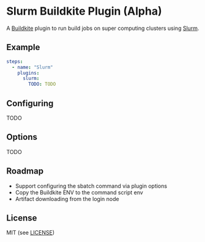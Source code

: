 # Slurm Buildkite Plugin (Alpha)

A [Buildkite](https://buildkite.com/) plugin to run build jobs on super computing clusters using [Slurm](http://slurm.schedmd.com).

## Example

```yml
steps:
  - name: "Slurm"
    plugins:
      slurm:
        TODO: TODO
```

## Configuring

TODO

## Options

TODO

## Roadmap

* Support configuring the sbatch command via plugin options
* Copy the Buildkite ENV to the command script env
* Artifact downloading from the login node

## License

MIT (see [LICENSE](LICENSE))
